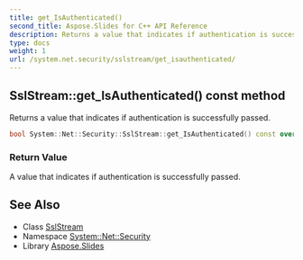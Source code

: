 ```yaml
---
title: get_IsAuthenticated()
second_title: Aspose.Slides for C++ API Reference
description: Returns a value that indicates if authentication is successfully passed.
type: docs
weight: 1
url: /system.net.security/sslstream/get_isauthenticated/
---
```

## SslStream::get_IsAuthenticated() const method


Returns a value that indicates if authentication is successfully passed.

```cpp
bool System::Net::Security::SslStream::get_IsAuthenticated() const override
```


### Return Value

A value that indicates if authentication is successfully passed.

## See Also

* Class [SslStream](../)
* Namespace [System::Net::Security](../../)
* Library [Aspose.Slides](../../../)